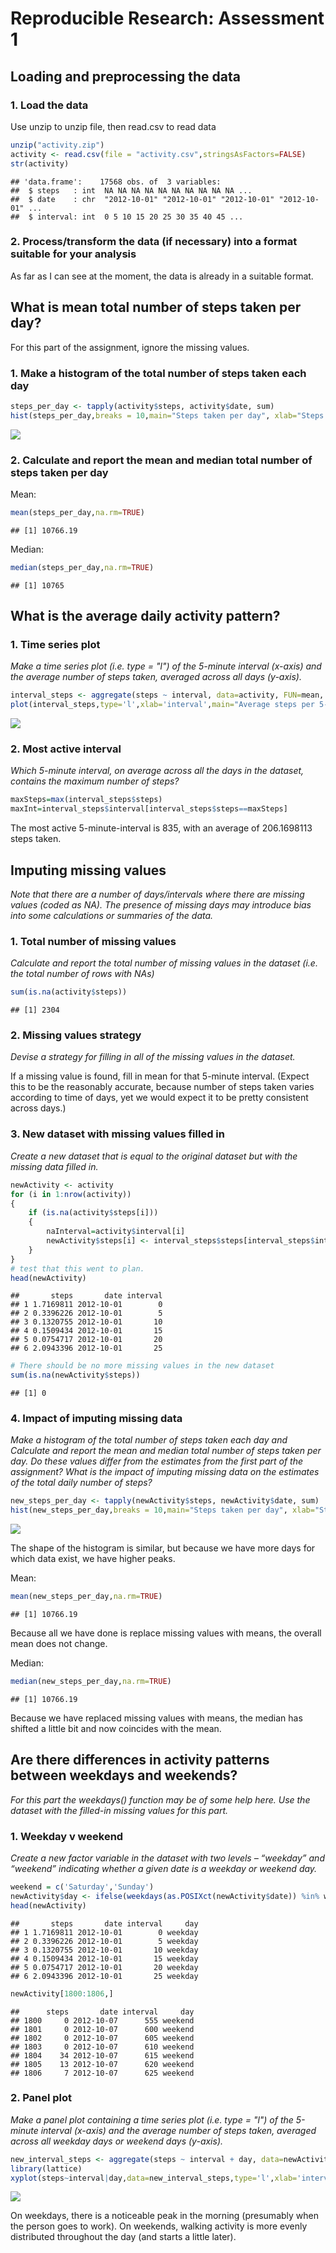 # Reproducible Research: Assessment 1


## Loading and preprocessing the data

### 1. Load the data

Use unzip to unzip file, then read.csv to read data


```r
unzip("activity.zip")
activity <- read.csv(file = "activity.csv",stringsAsFactors=FALSE)
str(activity)
```

```
## 'data.frame':	17568 obs. of  3 variables:
##  $ steps   : int  NA NA NA NA NA NA NA NA NA NA ...
##  $ date    : chr  "2012-10-01" "2012-10-01" "2012-10-01" "2012-10-01" ...
##  $ interval: int  0 5 10 15 20 25 30 35 40 45 ...
```

### 2. Process/transform the data (if necessary) into a format suitable for your analysis

As far as I can see at the moment, the data is already in a suitable format.


## What is mean total number of steps taken per day?

For this part of the assignment, ignore the missing values.

### 1. Make a histogram of the total number of steps taken each day


```r
steps_per_day <- tapply(activity$steps, activity$date, sum)
hist(steps_per_day,breaks = 10,main="Steps taken per day", xlab="Steps per day")
```

![](./PA1_template_files/figure-html/total_steps_day-1.png) 

### 2. Calculate and report the mean and median total number of steps taken per day

Mean:


```r
mean(steps_per_day,na.rm=TRUE)
```

```
## [1] 10766.19
```

Median:


```r
median(steps_per_day,na.rm=TRUE)
```

```
## [1] 10765
```


## What is the average daily activity pattern?

### 1. Time series plot

*Make a time series plot (i.e. type = "l") of the 5-minute interval (x-axis) and the average number of steps taken, averaged across all days (y-axis).*



```r
interval_steps <- aggregate(steps ~ interval, data=activity, FUN=mean, na.rm=TRUE)
plot(interval_steps,type='l',xlab='interval',main="Average steps per 5-min interval throughout the day")
```

![](./PA1_template_files/figure-html/time_series-1.png) 

### 2. Most active interval

*Which 5-minute interval, on average across all the days in the dataset, contains the maximum number of steps?*


```r
maxSteps=max(interval_steps$steps)
maxInt=interval_steps$interval[interval_steps$steps==maxSteps]
```

The most active 5-minute-interval is 835, with an average of 206.1698113 steps taken.

## Imputing missing values
*Note that there are a number of days/intervals where there are missing values (coded as NA). The presence of missing days may introduce bias into some calculations or summaries of the data.*

### 1. Total number of missing values

*Calculate and report the total number of missing values in the dataset (i.e. the total number of rows with NAs)*


```r
sum(is.na(activity$steps))
```

```
## [1] 2304
```

### 2. Missing values strategy 
*Devise a strategy for filling in all of the missing values in the dataset.*

If a missing value is found, fill in mean for that 5-minute interval. (Expect this to be the reasonably accurate, because number of steps taken varies according to time of days, yet we would expect it to be pretty consistent across days.)



### 3. New dataset with missing values filled in
*Create a new dataset that is equal to the original dataset but with the missing data filled in.*


```r
newActivity <- activity
for (i in 1:nrow(activity))
{
    if (is.na(activity$steps[i]))
    {
        naInterval=activity$interval[i]
        newActivity$steps[i] <- interval_steps$steps[interval_steps$interval==naInterval]            
    }
}
# test that this went to plan. 
head(newActivity)
```

```
##       steps       date interval
## 1 1.7169811 2012-10-01        0
## 2 0.3396226 2012-10-01        5
## 3 0.1320755 2012-10-01       10
## 4 0.1509434 2012-10-01       15
## 5 0.0754717 2012-10-01       20
## 6 2.0943396 2012-10-01       25
```

```r
# There should be no more missing values in the new dataset
sum(is.na(newActivity$steps))
```

```
## [1] 0
```

### 4. Impact of imputing missing data
*Make a histogram of the total number of steps taken each day and Calculate and report the mean and median total number of steps taken per day. Do these values differ from the estimates from the first part of the assignment? What is the impact of imputing missing data on the estimates of the total daily number of steps?*


```r
new_steps_per_day <- tapply(newActivity$steps, newActivity$date, sum)
hist(new_steps_per_day,breaks = 10,main="Steps taken per day", xlab="Steps per day")
```

![](./PA1_template_files/figure-html/new_total_steps_day-1.png) 

The shape of the histogram is similar, but because we have more days for which data exist, we have higher peaks.

Mean:


```r
mean(new_steps_per_day,na.rm=TRUE)
```

```
## [1] 10766.19
```

Because all we have done is replace missing values with means, the overall mean does not change.

Median:


```r
median(new_steps_per_day,na.rm=TRUE)
```

```
## [1] 10766.19
```

Because we have replaced missing values with means, the median has shifted a little bit and now coincides with the mean.


## Are there differences in activity patterns between weekdays and weekends?

*For this part the weekdays() function may be of some help here. Use the dataset with the filled-in missing values for this part.*

### 1. Weekday v weekend 

*Create a new factor variable in the dataset with two levels – “weekday” and “weekend” indicating whether a given date is a weekday or weekend day.*


```r
weekend = c('Saturday','Sunday')
newActivity$day <- ifelse(weekdays(as.POSIXct(newActivity$date)) %in% weekend, "weekend", "weekday")
head(newActivity)                                                                              
```

```
##       steps       date interval     day
## 1 1.7169811 2012-10-01        0 weekday
## 2 0.3396226 2012-10-01        5 weekday
## 3 0.1320755 2012-10-01       10 weekday
## 4 0.1509434 2012-10-01       15 weekday
## 5 0.0754717 2012-10-01       20 weekday
## 6 2.0943396 2012-10-01       25 weekday
```

```r
newActivity[1800:1806,]
```

```
##      steps       date interval     day
## 1800     0 2012-10-07      555 weekend
## 1801     0 2012-10-07      600 weekend
## 1802     0 2012-10-07      605 weekend
## 1803     0 2012-10-07      610 weekend
## 1804    34 2012-10-07      615 weekend
## 1805    13 2012-10-07      620 weekend
## 1806     7 2012-10-07      625 weekend
```


### 2. Panel plot

*Make a panel plot containing a time series plot (i.e. type = "l") of the 5-minute interval (x-axis) and the average number of steps taken, averaged across all weekday days or weekend days (y-axis).*


```r
new_interval_steps <- aggregate(steps ~ interval + day, data=newActivity, FUN=mean, na.rm=TRUE)
library(lattice)
xyplot(steps~interval|day,data=new_interval_steps,type='l',xlab='interval',main="Average steps per 5-min interval weekdays/weekend",layout=c(1,2))
```

![](./PA1_template_files/figure-html/panel_plot-1.png) 

On weekdays, there is a noticeable peak in the morning (presumably when the person goes to work). On weekends, walking activity is more evenly distributed throughout the day (and starts a little later).



